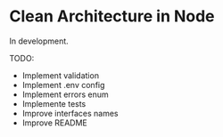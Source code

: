 # Clean Architecture in Node

In development.

TODO:

- Implement validation
- Implement .env config
- Implement errors enum
- Implemente tests
- Improve interfaces names
- Improve README

